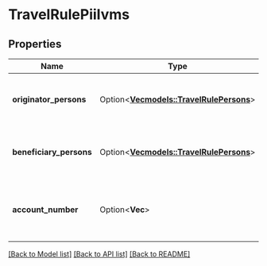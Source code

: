 # TravelRulePiiIvms

## Properties

Name | Type | Description | Notes
------------ | ------------- | ------------- | -------------
**originator_persons** | Option<[**Vec<models::TravelRulePersons>**](TravelRulePersons.md)> | Information about the originator of the transaction | [optional]
**beneficiary_persons** | Option<[**Vec<models::TravelRulePersons>**](TravelRulePersons.md)> | Information about the beneficiary of the transaction | [optional]
**account_number** | Option<**Vec<String>**> | Beneficiary account number. The value must be encrypted. | [optional]

[[Back to Model list]](../README.md#documentation-for-models) [[Back to API list]](../README.md#documentation-for-api-endpoints) [[Back to README]](../README.md)


